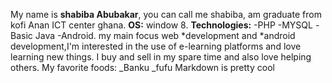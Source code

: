   My name is  __shabiba Abubakar__, you can call me shabiba, am graduate from kofi Anan ICT center ghana.
  **OS:**  window 8.
 **Technologies:**
 -PHP 
 -MYSQL
 -Basic Java
 -Android.
  my main focus web *development and *android development,I'm interested in the use of e-learning platforms and love learning new things.
I buy and sell in my spare time and also love helping others.
My favorite foods:
_Banku
_fufu
Markdown is pretty cool
  
  [Email]: shabiba85@gmail.com

